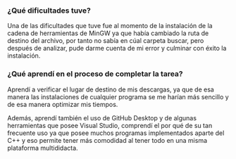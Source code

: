 ### ¿Qué dificultades tuve?
Una de las dificultades que tuve fue al momento de la instalación de la cadena de herramientas de MinGW 
ya que había cambiado la ruta de destino del archivo, por tanto no sabía en cúal carpeta buscar, pero 
después de analizar, pude darme cuenta de mi error y culminar con éxito la instalación.

### ¿Qué aprendí en el proceso de completar la tarea?
Aprendí a verificar el lugar de destino de mis descargas, ya que de esa manera las instalaciones de 
cualquier programa se me harían más sencillo y de esa manera optimizar mis tiempos.

Además, aprendí también el uso de GitHub Desktop y de algunas herramientas que posee Visual Studio, 
comprendí el por qué de su tan frecuente uso ya que posee muchos programas implementados aparte del C++ 
y eso permite tener más comodidad al tener todo en una misma plataforma multididacta.
